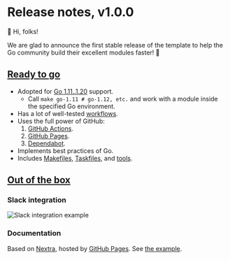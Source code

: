 # Release notes, v1.0.0

👋 Hi, folks!

We are glad to announce the first stable release of the template
to help the Go community build their excellent modules faster! 🎉

## [Ready to go](https://github.com/octomation/go-module/milestone/1)

- Adopted for [Go 1.11..1.20](https://github.com/octomation/go-module/blob/ce4b2f9da00629de266f672db011616b97a8804c/.github/workflows/ci.yml#L59-L71) support.
  - Call `make go-1.11 # go-1.12, etc.` and work with a module inside the specified Go environment.
- Has a lot of well-tested [workflows](https://github.com/octomation/go-module/tree/main/.github/workflows).
- Uses the full power of GitHub:
  1. [GitHub Actions](https://github.com/features/actions).
  2. [GitHub Pages](https://pages.github.com).
  3. [Dependabot](https://github.com/dependabot).
- Implements best practices of Go.
- Includes [Makefiles](https://github.com/octomation/makefiles), [Taskfiles](https://github.com/octomation/taskfiles), and [tools](https://github.com/octomation/go-module/blob/main/tools/tools.go).

## [Out of the box](https://github.com/octomation/go-module/tree/main/.github/integrations)

### Slack integration

![Slack integration example](https://user-images.githubusercontent.com/1165416/234065649-f9ac53ea-e420-4759-92ff-de2e071f5f0e.png)

### Documentation

Based on [Nextra](https://nextra.site), hosted by [GitHub Pages](https://pages.github.com).
See [the example](https://go-module.octolab.org).
